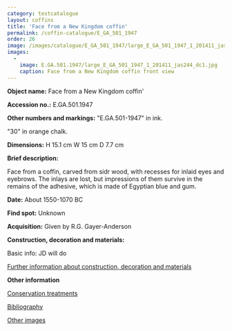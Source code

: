 ```yaml
---
category: testcatalogue
layout: coffins
title: 'Face from a New Kingdom coffin'
permalink: /coffin-catalogue/E_GA_501_1947
order: 26
image: /images/catalogue/E_GA_501_1947/large_E_GA_501_1947_1_201411_jas244_dc1.jpg
images: 
  -
    image: E.GA.501.1947/large_E_GA_501_1947_1_201411_jas244_dc1.jpg
    caption: Face from a New Kingdom coffin front view 
---
```


**Object name:** 
Face from a New Kingdom coffin'

**Accession no.:** 
E.GA.501.1947

**Other numbers and markings:**
"E.GA.501-1947" in ink.

"30" in orange chalk.

**Dimensions:** 
H 15.1 cm
W 15 cm
D 7.7 cm


**Brief description:** 


Face from a coffin, carved from sidr wood, with recesses for inlaid eyes and eyebrows. The inlays are lost, but impressions of them survive in the remains of the adhesive, which is made of Egyptian blue and gum. 


**Date:**
About 1550-1070 BC


**Find spot:**
Unknown


**Acquisition:**
Given by R.G. Gayer-Anderson



**Construction, decoration and materials:**

Basic info: JD will do

[Further information about construction, decoration and materials](/catalogue_extras/E_GA_501_1947_materials)


**Other information**

[Conservation treatments](/catalogue_extras/E_GA_501_1947_conservation)

[Bibliography](/catalogue_extras/E_GA_501_1947_bibliography)

[Other images](/catalogue_extras/E_GA_501_1947_imagesheet)


